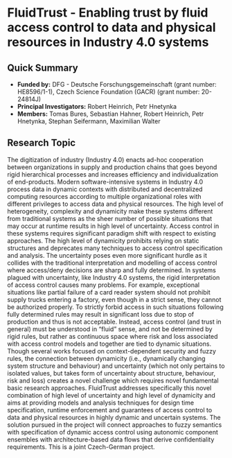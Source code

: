 # FluidTrust - Enabling trust by fluid access control to data and physical resources in Industry 4.0 systems

## Quick Summary
* **Funded by:** 	DFG - Deutsche Forschungsgemeinschaft (grant number: HE8596/1-1), Czech Science Foundation (GACR) (grant number: 20-24814J) 
* **Principal Investigators:** Robert Heinrich, Petr Hnetynka
* **Members:** Tomas Bures, Sebastian Hahner, Robert Heinrich, Petr Hnetynka, Stephan Seifermann, Maximilian Walter

## Research Topic

The digitization of industry (Industry 4.0) enacts ad-hoc cooperation between organizations in supply and production chains that goes beyond rigid hierarchical processes and increases efficiency and individualization of end-products. Modern software-intensive systems in Industry 4.0 process data in dynamic contexts with distributed and decentralized computing resources according to multiple organizational roles with different privileges to access data and physical resources. The high level of heterogeneity, complexity and dynamicity make these systems different from traditional systems as the sheer number of possible situations that may occur at runtime results in high level of uncertainty. Access control in these systems requires significant paradigm shift with respect to existing approaches. The high level of dynamicity prohibits relying on static structures and deprecates many techniques to access control specification and analysis. The uncertainty poses even more significant hurdle as it collides with the traditional interpretation and modelling of access control where access/deny decisions are sharp and fully determined. In systems plagued with uncertainty, like Industry 4.0 systems, the rigid interpretation of access control causes many problems. For example, exceptional situations like partial failure of a card reader system should not prohibit supply trucks entering a factory, even though in a strict sense, they cannot be authorized properly. To strictly forbid access in such situations following fully determined rules may result in significant loss due to stop of production and thus is not acceptable. Instead, access control (and trust in general) must be understood in “fluid” sense, and not be determined by rigid rules, but rather as continuous space where risk and loss associated with access control models and together are tied to dynamic situations. Though several works focused on context-dependent security and fuzzy rules, the connection between dynamicity (i.e., dynamically changing system structure and behaviour) and uncertainty (which not only pertains to isolated values, but takes form of uncertainty about structure, behaviour, risk and loss) creates a novel challenge which requires novel fundamental basic research approaches. FluidTrust addresses specifically this novel combination of high level of uncertainty and high level of dynamicity and aims at providing models and analysis techniques for design time specification, runtime enforcement and guarantees of access control to data and physical resources in highly dynamic and uncertain systems. The solution pursued in the project will connect approaches to fuzzy semantics with specification of dynamic access control using autonomic component ensembles with architecture-based data flows that derive confidentiality requirements. This is a joint Czech-German project. 
